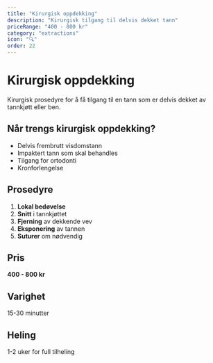 ```yaml
---
title: "Kirurgisk oppdekking"
description: "Kirurgisk tilgang til delvis dekket tann"
priceRange: "400 - 800 kr"
category: "extractions"
icon: "🔍"
order: 22
---
```


# Kirurgisk oppdekking

Kirurgisk prosedyre for å få tilgang til en tann som er delvis dekket av tannkjøtt eller ben.

## Når trengs kirurgisk oppdekking?
- Delvis frembrutt visdomstann
- Impaktert tann som skal behandles
- Tilgang for ortodonti
- Kronforlengelse

## Prosedyre
1. **Lokal bedøvelse**
2. **Snitt** i tannkjøttet
3. **Fjerning** av dekkende vev
4. **Eksponering** av tannen
5. **Suturer** om nødvendig

## Pris
**400 - 800 kr**

## Varighet
15-30 minutter

## Heling
1-2 uker for full tilheling